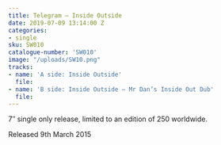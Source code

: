```yaml
---
title: Telegram – Inside Outside
date: 2019-07-09 13:14:00 Z
categories:
- single
sku: SW010
catalogue-number: 'SW010'
image: "/uploads/SW10.png"
tracks:
- name: 'A side: Inside Outside'
  file: 
- name: 'B side: Inside Outside – Mr Dan’s Inside Out Dub'
  file: 
---
```


7″ single only release, limited to an edition of 250 worldwide.

Released 9th March 2015